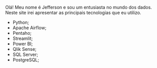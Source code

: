 Olá!
Meu nome é Jefferson e sou um entusiasta no mundo dos dados.
Neste site irei apresentar as principais tecnologias que eu utilizo.
-	Python;
-	Apache Airflow;
-	Pentaho;
-	Streamlit;
-	Power BI;
-	Qlik Sense;
-	SQL Server;
-	PostgreSQL;
